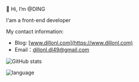 👋 Hi, I’m @DING

   I'am a front-end developer

My contact information:

- Blog: [www.dillonl.com](https://www.dillonl.com)
- Email：dillonl.dl49@gmail.com 


![GitHub stats](https://github-readme-stats.vercel.app/api?username=dlongs49&show_icons=true)

![language](https://github-readme-stats.vercel.app/api/top-langs/?username=dlongs49&layout=compact)  
